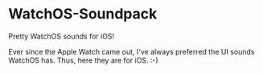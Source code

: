 # WatchOS-Soundpack

Pretty WatchOS sounds for iOS!


Ever since the Apple Watch came out, I've always preferred the UI sounds WatchOS has.
Thus, here they are for iOS. :-)
